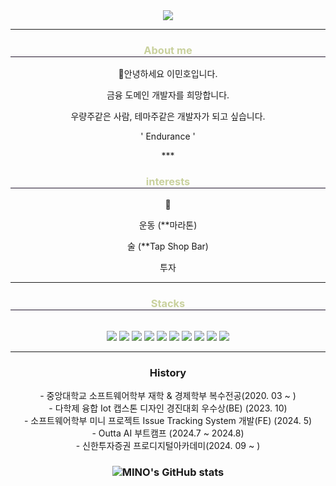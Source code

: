 <div align="center">
  <img src="https://capsule-render.vercel.app/api?type=Venom&color=auto&height=300&section=header&text=Minholee&fontSize=90"
</div>

*** 
<div align="center">
  <div style="text-align: center;">
    <h3 style="border-bottom: 1px solid #22162d; color: #c9d19d;"> About me </h3>
    <p>🌱안녕하세요 이민호입니다.</p>
    <p>금융 도메인 개발자를 희망합니다.</p>
    <p>우량주같은 사람, 테마주같은 개발자가 되고 싶습니다.</p>
    <p>' Endurance '</p>
    
  </div>
</div>
***

<div align="center">
  <div style="text-align: center;">
    <h3 style="border-bottom: 1px solid #22162d; color: #c9d19d;"> interests </h3>
    <p>🚀</p>
    <p>운동 (**마라톤)</p>
    <p>술 (**Tap Shop Bar)</p>
    <p>투자 </p>
  </div>
</div>




***

<div align="center">
  <div style="text-align: center;">
    <h3 style="border-bottom: 1px solid #22162d; color: #c9d19d;"> Stacks </h3>
   <br>
    <img src="https://img.shields.io/badge/C-A8B9CC?style=flat-square&logo=C&logoColor=white"/>
  	<img src="https://img.shields.io/badge/CSS3-1572B6?style=flat-square&logo=css3&logoColor=white"/>
  	<img src="https://img.shields.io/badge/Docker-2496ED?style=flat-square&logo=Docker&logoColor=white"/>
  	<img src="https://img.shields.io/badge/GitHub-181717?style=flat-square&logo=GitHub&logoColor=white"/>
  	<img src="https://img.shields.io/badge/HTML5-E34F26?style=flat-square&logo=html5&logoColor=white"/>
  	<img src="https://img.shields.io/badge/java-007396?style=flat-square&logo=java&logoColor=white"/>
  	<img src="https://img.shields.io/badge/JavaScript-F7DF1E?style=flat-square&logo=javascript&logoColor=black"/>
 	<img src="https://img.shields.io/badge/MySQL-4479A1?style=flat-square&logo=MySQL&logoColor=white"/>
  	<img src="https://img.shields.io/badge/Python-3776AB?style=flat-square&logo=Python&logoColor=white"/>
  	<img src="https://img.shields.io/badge/Spring-6DB33F?style=flat-square&logo=Spring&logoColor=white"/>

  </div>
</div>

***
<h3> History </h3>
	- 중앙대학교 소프트웨어학부 재학 & 경제학부 복수전공(2020. 03 ~ ) <br>
	- 다학제 융합 Iot 캡스톤 디자인 경진대회 우수상(BE)  (2023. 10) <br>
	- 소프트웨어학부 미니 프로젝트 Issue Tracking System 개발(FE) (2024. 5) <br>
  - Outta AI 부트캠프 (2024.7 ~ 2024.8) <br>
	- 신한투자증권 프로디지털아카데미(2024. 09 ~ ) <br>
 	<h3>

<div align="center">
  <p align="center">
   <img src="https://github-readme-stats.vercel.app/api?username=MINO1020&show_icons=true&theme=radical" alt="MINO's GitHub stats" />
  </p>
</div>



</div>



<!---
MINO1020/MINO1020 is a ✨ special ✨ repository because its `README.md` (this file) appears on your GitHub profile.
You can click the Preview link to take a look at your changes.
--->
